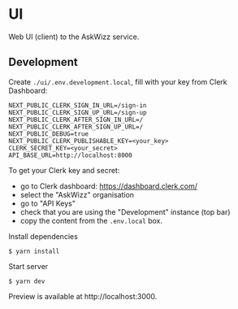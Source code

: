 # UI

Web UI (client) to the AskWizz service.

## Development

Create `./ui/.env.development.local`, fill with your key from Clerk Dashboard:

```
NEXT_PUBLIC_CLERK_SIGN_IN_URL=/sign-in
NEXT_PUBLIC_CLERK_SIGN_UP_URL=/sign-up
NEXT_PUBLIC_CLERK_AFTER_SIGN_IN_URL=/
NEXT_PUBLIC_CLERK_AFTER_SIGN_UP_URL=/
NEXT_PUBLIC_DEBUG=true
NEXT_PUBLIC_CLERK_PUBLISHABLE_KEY=<your_key>
CLERK_SECRET_KEY=<your_secret>
API_BASE_URL=http://localhost:8000
```

To get your Clerk key and secret:

- go to Clerk dashboard: https://dashboard.clerk.com/
- select the "AskWizz" organisation
- go to "API Keys"
- check that you are using the "Development" instance (top bar)
- copy the content from the `.env.local` box.

Install dependencies

```console
$ yarn install
```

Start server

```console
$ yarn dev
```

Preview is available at http://localhost:3000.

